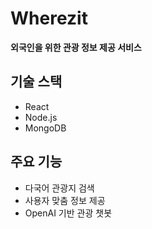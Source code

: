 # Wherezit

**외국인을 위한 관광 정보 제공 서비스**

## 기술 스택
- React
- Node.js
- MongoDB

## 주요 기능
- 다국어 관광지 검색
- 사용자 맞춤 정보 제공
- OpenAI 기반 관광 챗봇